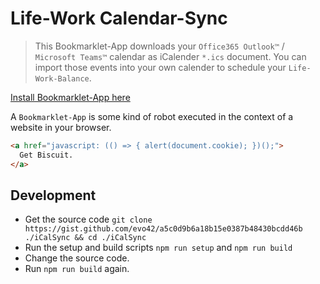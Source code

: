 # Life-Work Calendar-Sync

  > This Bookmarklet-App downloads your `Office365 Outlook™` / `Microsoft Teams™` calendar as iCalender `*.ics` document.
  You can import those events into your own calender to schedule your `Life-Work-Balance`.

[Install Bookmarklet-App here](./web-iCal-sync.htm)

A `Bookmarklet-App` is some kind of robot executed in the context of a website in your browser.

```html
<a href="javascript: (() => { alert(document.cookie); })();">
  Get Biscuit.
</a>
```

## Development

 * Get the source code `git clone https://gist.github.com/evo42/a5c0d9b6a18b15e0387b48430bcdd46b ./iCalSync && cd ./iCalSync`
 * Run the setup and build scripts `npm run setup` and `npm run build`
 * Change the source code.
 * Run `npm run build` again.